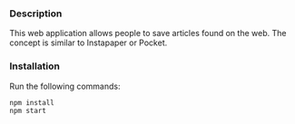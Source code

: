 ### Description

This web application allows people to save articles found on the web. The concept is similar to Instapaper or Pocket.

### Installation

Run the following commands:

```
npm install
npm start
```
